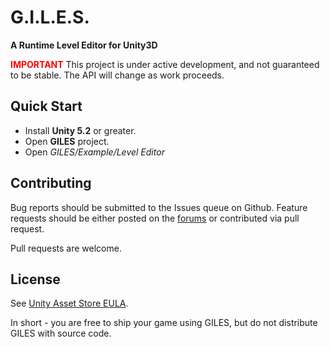 # G.I.L.E.S.

**A Runtime Level Editor for Unity3D**

**<font color=red>IMPORTANT</font>**  This project is under active development, and not guaranteed to be stable.  The API will change as work proceeds.

## Quick Start

- Install **Unity 5.2** or greater.
- Open **GILES** project.
- Open *GILES/Example/Level Editor*

## Contributing

Bug reports should be submitted to the Issues queue on Github.  Feature requests should be either posted on the [forums](http://www.protoolsforunity3d.com/forum/) or contributed via pull request.

Pull requests are welcome.

## License

See [Unity Asset Store EULA](https://unity3d.com/legal/as_terms).

In short - you are free to ship your game using GILES, but do not distribute GILES with source code.

